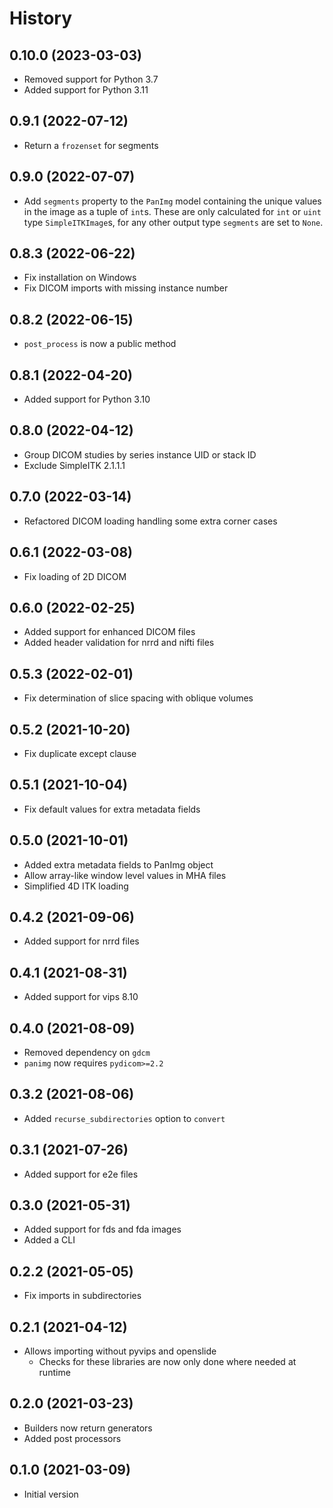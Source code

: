 # History

## 0.10.0 (2023-03-03)

* Removed support for Python 3.7
* Added support for Python 3.11

## 0.9.1 (2022-07-12)

* Return a `frozenset` for segments

## 0.9.0 (2022-07-07)

* Add `segments` property to the `PanImg` model containing the unique values in the image as a tuple of `int`s.
  These are only calculated for `int` or `uint` type `SimpleITKImage`s, for any other output type `segments` are set to `None`.

## 0.8.3 (2022-06-22)

* Fix installation on Windows
* Fix DICOM imports with missing instance number

## 0.8.2 (2022-06-15)

* `post_process` is now a public method

## 0.8.1 (2022-04-20)

* Added support for Python 3.10

## 0.8.0 (2022-04-12)

* Group DICOM studies by series instance UID or stack ID
* Exclude SimpleITK 2.1.1.1

## 0.7.0 (2022-03-14)

* Refactored DICOM loading handling some extra corner cases

## 0.6.1 (2022-03-08)

* Fix loading of 2D DICOM

## 0.6.0 (2022-02-25)

* Added support for enhanced DICOM files
* Added header validation for nrrd and nifti files

## 0.5.3 (2022-02-01)

* Fix determination of slice spacing with oblique volumes

## 0.5.2 (2021-10-20)

* Fix duplicate except clause

## 0.5.1 (2021-10-04)

* Fix default values for extra metadata fields

## 0.5.0 (2021-10-01)

* Added extra metadata fields to PanImg object
* Allow array-like window level values in MHA files
* Simplified 4D ITK loading

## 0.4.2 (2021-09-06)

* Added support for nrrd files

## 0.4.1 (2021-08-31)

* Added support for vips 8.10

## 0.4.0 (2021-08-09)

* Removed dependency on `gdcm`
* `panimg` now requires `pydicom>=2.2`

## 0.3.2 (2021-08-06)

* Added `recurse_subdirectories` option to `convert`

## 0.3.1 (2021-07-26)

* Added support for e2e files

## 0.3.0 (2021-05-31)

* Added support for fds and fda images
* Added a CLI

## 0.2.2 (2021-05-05)

* Fix imports in subdirectories

## 0.2.1 (2021-04-12)

* Allows importing without pyvips and openslide
  * Checks for these libraries are now only done where needed at runtime

## 0.2.0 (2021-03-23)

* Builders now return generators
* Added post processors

## 0.1.0 (2021-03-09)

* Initial version
